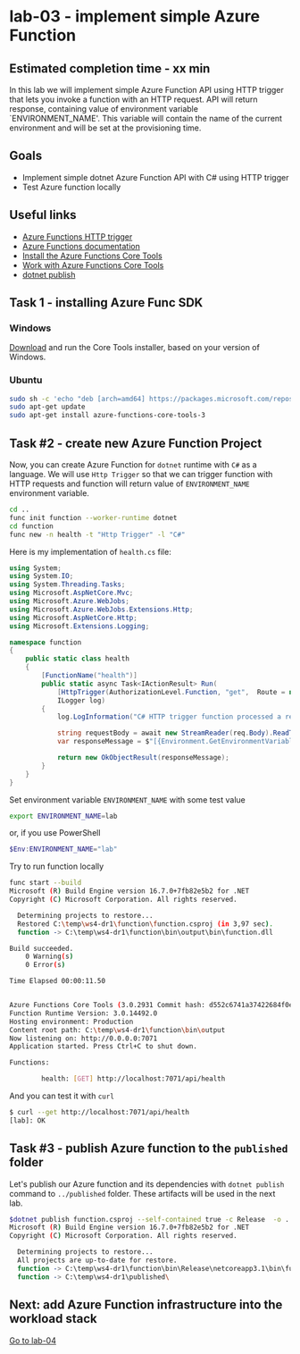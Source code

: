 # lab-03 - implement simple Azure Function

## Estimated completion time - xx min

In this lab we will implement simple Azure Function API using HTTP trigger that lets you invoke a function with an HTTP request. API will return response, containing value of environment variable `ENVIRONMENT_NAME'. This variable will contain the name of the current environment and will be set at the provisioning time.

## Goals

* Implement simple dotnet Azure Function API with C# using HTTP trigger
* Test Azure function locally

## Useful links

* [Azure Functions HTTP trigger](https://docs.microsoft.com/en-us/azure/azure-functions/functions-bindings-http-webhook-trigger?WT.mc_id=AZ-MVP-5003837?tabs=csharp)
* [Azure Functions documentation](https://docs.microsoft.com/en-us/azure/azure-functions?WT.mc_id=AZ-MVP-5003837)
* [Install the Azure Functions Core Tools](https://docs.microsoft.com/en-us/azure/azure-functions/functions-run-local?WT.mc_id=AZ-MVP-5003837?tabs=linux%2Ccsharp%2Cbash#install-the-azure-functions-core-tools)
* [Work with Azure Functions Core Tools](https://docs.microsoft.com/en-us/azure/azure-functions/functions-run-local?WT.mc_id=AZ-MVP-5003837?tabs=windows%2Ccsharp%2Cbash#v2)
* [dotnet publish](https://docs.microsoft.com/en-us/dotnet/core/tools/dotnet-publish?WT.mc_id=AZ-MVP-5003837)

## Task 1 - installing Azure Func SDK

### Windows

[Download](https://go.microsoft.com/fwlink/?linkid=2135274) and run the Core Tools installer, based on your version of Windows.

### Ubuntu

```bash
sudo sh -c 'echo "deb [arch=amd64] https://packages.microsoft.com/repos/microsoft-ubuntu-$(lsb_release -cs)-prod $(lsb_release -cs) main" > /etc/apt/sources.list.d/dotnetdev.list'
sudo apt-get update
sudo apt-get install azure-functions-core-tools-3
```

## Task #2 - create new Azure Function Project

Now, you can create Azure Function for `dotnet` runtime with `C#` as a language. We will use `Http Trigger` so that we can trigger function with HTTP requests and function will return value of `ENVIRONMENT_NAME` environment variable.

```bash
cd ..
func init function --worker-runtime dotnet
cd function
func new -n health -t "Http Trigger" -l "C#"
```

Here is my implementation of `health.cs` file:

```c#
using System;
using System.IO;
using System.Threading.Tasks;
using Microsoft.AspNetCore.Mvc;
using Microsoft.Azure.WebJobs;
using Microsoft.Azure.WebJobs.Extensions.Http;
using Microsoft.AspNetCore.Http;
using Microsoft.Extensions.Logging;

namespace function
{
    public static class health
    {
        [FunctionName("health")]
        public static async Task<IActionResult> Run(
            [HttpTrigger(AuthorizationLevel.Function, "get",  Route = null)] HttpRequest req,
            ILogger log)
        {
            log.LogInformation("C# HTTP trigger function processed a request.");

            string requestBody = await new StreamReader(req.Body).ReadToEndAsync();
            var responseMessage = $"[{Environment.GetEnvironmentVariable("ENVIRONMENT_NAME", EnvironmentVariableTarget.Process)}]: OK";

            return new OkObjectResult(responseMessage);
        }
    }
}
```

Set environment variable `ENVIRONMENT_NAME` with some test value

```bash
export ENVIRONMENT_NAME=lab
```

or, if you use PowerShell

```powershell
$Env:ENVIRONMENT_NAME="lab"
```

Try to run function locally

```bash
func start --build
Microsoft (R) Build Engine version 16.7.0+7fb82e5b2 for .NET
Copyright (C) Microsoft Corporation. All rights reserved.

  Determining projects to restore...
  Restored C:\temp\ws4-dr1\function\function.csproj (in 3,97 sec).
  function -> C:\temp\ws4-dr1\function\bin\output\bin\function.dll

Build succeeded.
    0 Warning(s)
    0 Error(s)

Time Elapsed 00:00:11.50


Azure Functions Core Tools (3.0.2931 Commit hash: d552c6741a37422684f0efab41d541ebad2b2bd2)
Function Runtime Version: 3.0.14492.0
Hosting environment: Production
Content root path: C:\temp\ws4-dr1\function\bin\output
Now listening on: http://0.0.0.0:7071
Application started. Press Ctrl+C to shut down.

Functions:

        health: [GET] http://localhost:7071/api/health
```

And you can test it with `curl`

```bash
$ curl --get http://localhost:7071/api/health
[lab]: OK
```

## Task #3 - publish Azure function to the `published` folder

Let's publish our Azure function and its dependencies with `dotnet publish` command to `../published` folder. These artifacts will be used in the next lab.

```bash
$dotnet publish function.csproj --self-contained true -c Release  -o ../published
Microsoft (R) Build Engine version 16.7.0+7fb82e5b2 for .NET
Copyright (C) Microsoft Corporation. All rights reserved.

  Determining projects to restore...
  All projects are up-to-date for restore.
  function -> C:\temp\ws4-dr1\function\bin\Release\netcoreapp3.1\bin\function.dll
  function -> C:\temp\ws4-dr1\published\
```

## Next: add Azure Function infrastructure into the workload stack

[Go to lab-04](../lab-04/readme.md)
